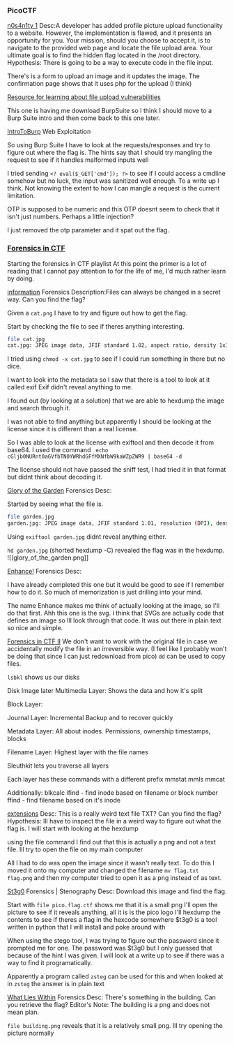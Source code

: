 ### PicoCTF

[n0s4n1ty 1](https://play.picoctf.org/practice/challenge/482)
Desc:A developer has added profile picture upload functionality to a website. However, the implementation is flawed, and it presents an opportunity for you. Your mission, should you choose to accept it, is to navigate to the provided web page and locate the file upload area. Your ultimate goal is to find the hidden flag located in the /root directory.
Hypothesis: There is going to be a way to execute code in the file input.

There's is a form to upload an image and it updates the image. 
The confirmation page shows that it uses php for the upload (I think)

[Resource for learning about file upload vulnerabilities](https://portswigger.net/web-security/file-upload)

This one is having me download BurpSuite so I think I should move to a Burp Suite intro and then come back to this one later.


[IntroToBurp](https://play.picoctf.org/practice/challenge/419?page=1&search=Burp)
Web Exploitation

So using Burp Suite I have to look at the requests/responses and try to figure out where the flag is. The hints say that I should try mangling the request to see if it handles malformed inputs well

I tried sending `<? eval($_GET['cmd']); ?>` to see if I could access a cmdline somehow but no luck, the input was sanitized well enough.
To a write up I think. Not knowing the extent to how I can mangle a request is the current limitation.

OTP is supposed to be numeric and this OTP doesnt seem to check that it isn't just numbers. Perhaps a little injection?

I just removed the otp parameter and it spat out the flag. 

### [Forensics in CTF](https://play.picoctf.org/playlists/16?m=115)
Starting the forensics in CTF playlist
At this point the primer is a lot of reading that I cannot pay attention to for the life of me, I'd much rather learn by doing.

[information](https://play.picoctf.org/playlists/16?m=115)
Forensics
Description:Files can always be changed in a secret way. Can you find the flag?

Given a `cat.png` I have to try and figure out how to get the flag.

Start by checking the file to see if theres anything interesting.
```bash
file cat.jpg
cat.jpg: JPEG image data, JFIF standard 1.02, aspect ratio, density 1x1, segment length 16, baseline, precision 8, 2560x1598, components 3
```
I tried using `chmod -x cat.jpg` to see if I could run something in there but no dice.

I want to look into the metadata so I saw that there is a tool to look at it called exif
Exif didn't reveal anything to me.

I found out (by looking at a solution) that we are able to hexdump the image and search through it.

I was not able to find anything but apparently I should be looking at the license since it is different than a real license.

So I was able to look at the license with exiftool and then decode it from base64.
I used the command ` echo cGljb0NURnt0aGVfbTN0YWRhdGFfMXNfbW9kaWZpZWR9 | base64 -d`

The license should not have passed the sniff test, I had tried it in that format but didnt think about decoding it.

[Glory of the Garden](https://play.picoctf.org/playlists/16?m=116)
Forensics
Desc:

Started by seeing what the file is.
```bash
file garden.jpg
garden.jpg: JPEG image data, JFIF standard 1.01, resolution (DPI), density 72x72, segment length 16, baseline, precision 8, 2999x2249, components 3
```
Using `exiftool garden.jpg` didnt reveal anything either.

`hd garden.jpg` (shorted hexdump -C) revealed the flag was in the hexdump.
![[glory_of_the_garden.png]]


[Enhance!]()
Forensics
Desc:

I have already completed this one but it would be good to see if I remember how to do it. So much of memorization is just drilling into your mind.

The name Enhance makes me think of actually looking at the image, so I'll do that first.
Ahh this one is the svg. I think that SVGs are actually code that defines an image so Ill look through that code.
It was out there in plain text so nice and simple.

[Forensics in CTF II](https://youtu.be/CfnkvMrHwVs)
We don't want to work with the original file in case we accidentally modify the file in an irreversible way.
(I feel like I probably won't be doing that since I can just redownload from pico)
`dd` can be used to copy files.

`lsbkl` shows us our disks

Disk Image later
Multimedia Layer:
Shows the data and how it's split

Block Layer:

Journal Layer:
Incremental Backup and to recover quickly

Metadata Layer:
All about inodes. Permissions, ownership timestamps, blocks

Filename Layer:
Highest layer with the file names

Sleuthkit lets you traverse all layers

Each layer has these commands with a different prefix
mmstat
mmls
mmcat

Additionally:
blkcalc
ifind - find inode based on filename or block number
ffind - find filename based on it's inode


[extensions](https://play.picoctf.org/playlists/16?m=124)
Desc: This is a really weird text file TXT? Can you find the flag?
Hypothesis: Ill have to inspect the file in a weird way to figure out what the flag is. I will start with looking at the hexdump

using the file command I find out that this is actually a png and not a text file. Ill try to open the file on my main computer

All I had to do was open the image since it wasn't really text. To do this I moved it onto my computer and changed the filename
`mv flag.txt flag.png` and then my computer tried to open it as a png instead of as text.

[St3g0](https://play.picoctf.org/playlists/16?m=125)
Forensics | Stenography
Desc: Download this image and find the flag.

Start with `file pico.flag.ctf` shows me that it is a small png
I'll open the picture to see if it reveals anything, all it is is the pico logo
I'll hexdump the contents to see if theres a flag in the hexcode somewhere
$t3g0 is a tool written in python that I will install and poke around with

When using the stego tool, I was trying to figure out the password since it prompted me for one. The password was $t3g0 but I only guessed that because of the hint I was given. I will look at a write up to see if there was a way to find it programatically.

Apparently a program called `zsteg` can be used for this and when looked at in `zsteg` the answer is in plain text


[What Lies Within](https://play.picoctf.org/playlists/16?m=126)
Forensics
Desc: There's something in the building. Can you retrieve the flag?
Editor's Note: The building is a png and does not mean plan.

`file building.png` reveals that it is a relatively small png. Ill try opening the picture normally


